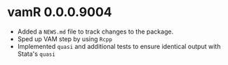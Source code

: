 # vamR 0.0.0.9004

* Added a `NEWS.md` file to track changes to the package.
* Sped up VAM step by using `Rcpp`
* Implemented `quasi` and additional tests to ensure identical output with Stata's `quasi`
